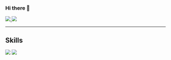 ### Hi there 👋

<a href="https://www.twitter.com/gelbphoenix" target="_blank" rel="noreferrer noopener">
  <img src="https://img.shields.io/twitter/follow/gelbphoenix?logo=twitter&style=for-the-badge&color=0891b2&labelColor=1c1917"/>
</a>

<a href="https://mastodon.social/@gelbphoenix" target="_blank" rel="noreferrer noopener">
  <img src="https://img.shields.io/mastodon/follow/110129656501685841?style=for-the-badge&logo=mastodon&labelColor=1c1917&color=6364ff" />
</a>

-----------------------------------------------

## Skills
![](https://skillicons.dev/icons?i=js,html,css,nodejs,react,remix,github,linux,vscode&perline=3&theme=light#gh-dark-mode-only)
![](https://skillicons.dev/icons?i=js,html,css,nodejs,react,remix,github,linux,vscode&perline=3#gh-light-mode-only)
